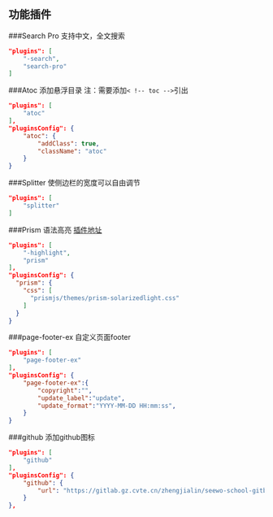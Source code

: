 ## 功能插件
###Search Pro
支持中文，全文搜索

```json
"plugins": [
    "-search",
    "search-pro"
]
```
###Atoc
添加悬浮目录
注：需要添加`< !-- toc -->`引出

```json
"plugins": [
    "atoc"
],
"pluginsConfig": {
   	"atoc": {
        "addClass": true,
        "className": "atoc"
    }
}
```

###Splitter
使侧边栏的宽度可以自由调节 

```json
"plugins": [
    "splitter"
]
```

###Prism
语法高亮 [插件地址](https://plugins.gitbook.com/plugin/prism)

```json
"plugins": [
	"-highlight",
    "prism"
],
"pluginsConfig": {
  "prism": {
    "css": [
      "prismjs/themes/prism-solarizedlight.css"
    ]
  }
}
```

###page-footer-ex
自定义页面footer

```json
"plugins": [
    "page-footer-ex"
],
"pluginsConfig": {       
    "page-footer-ex":{
        "copyright":"",
        "update_label":"update",
        "update_format":"YYYY-MM-DD HH:mm:ss",
    }       
}    
```


###github
添加github图标

```json
"plugins": [
    "github"
],
"pluginsConfig": {
    "github": {
        "url": "https://gitlab.gz.cvte.cn/zhengjialin/seewo-school-gitbook"
    }
},
```



















